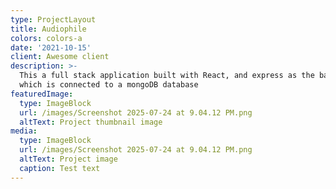 ```yaml
---
type: ProjectLayout
title: Audiophile
colors: colors-a
date: '2021-10-15'
client: Awesome client
description: >-
  This a full stack application built with React, and express as the backend
  which is connected to a mongoDB database
featuredImage:
  type: ImageBlock
  url: /images/Screenshot 2025-07-24 at 9.04.12 PM.png
  altText: Project thumbnail image
media:
  type: ImageBlock
  url: /images/Screenshot 2025-07-24 at 9.04.12 PM.png
  altText: Project image
  caption: Test text
---
```

